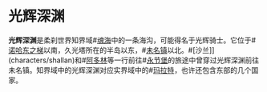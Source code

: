 # 光辉深渊
**光辉深渊**是柔刹世界知界域#[魂海](locations/sea-of-souls)中的一条海沟，可能得名于光辉骑士。它位于#[诺哈东之梯](locations/nohadons-stairways)以南，久光塔所在的半岛以东，#[未名镇](locations/nameless)以北。#[沙兰]](characters/shallan)和#[阿多林](characters/adolin)等一行前往#[永节堡](locations/lasting-integrity)的旅途中曾穿过光辉深渊前往未名镇。知界域中的光辉深渊对应实界域中的#[玛拉特](locations/marat)，也许还包含东部的几个国家。
